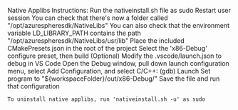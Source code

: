 Native Applibs Instructions:
    Run the nativeinstall.sh file as sudo
    Restart user session
        You can check that there's now a folder called "/opt/azurespheresdk/NativeLibs"
        You can also check that the environment variable LD_LIBRARY_PATH contains the path "/opt/azurespheresdk/NativeLibs/usr/lib"
    Place the included CMakePresets.json in the root of the project
    Select the 'x86-Debug' configure preset, then build
    (Optional) Modify the .vscode/launch.json to debug in VS Code
        Open the Debug window, pull down launch configuration menu, select Add Configuration, and select C/C++: (gdb) Launch
        Set program to "${workspaceFolder}/out/x86-Debug/<App Name>"
        Save the file and run that configuration

    To uninstall native applibs, run 'nativeinstall.sh -u' as sudo